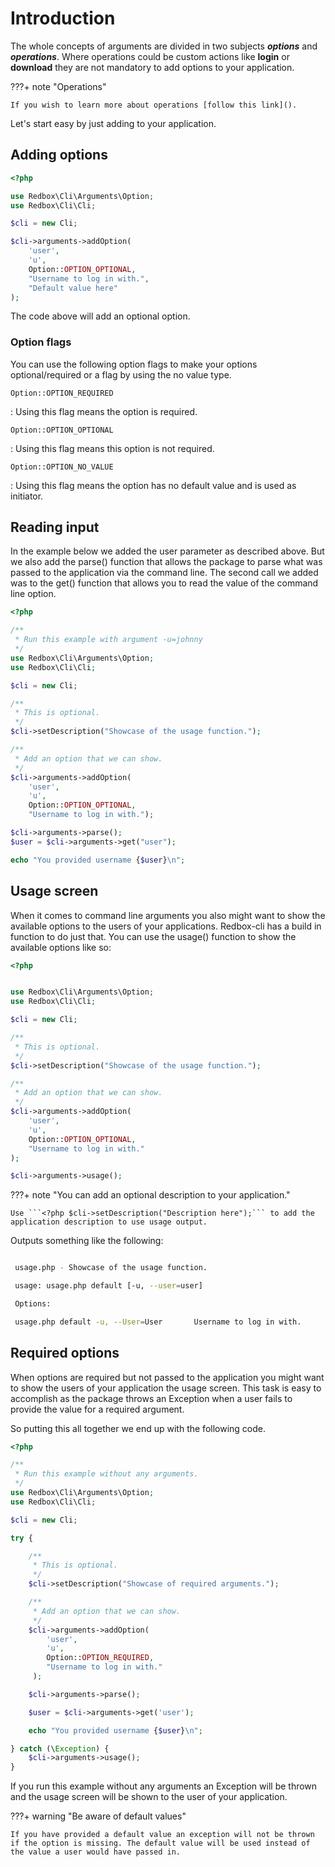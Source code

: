 # Introduction

The whole concepts of arguments are divided in two subjects ***options*** and ***operations***. 
Where operations could be custom actions like **login** or **download** they are not mandatory to add options to your application.

???+ note "Operations"

    If you wish to learn more about operations [follow this link]().


Let's start easy by just adding to your application.

## Adding options

```php 
<?php

use Redbox\Cli\Arguments\Option;
use Redbox\Cli\Cli;

$cli = new Cli;

$cli->arguments->addOption(
    'user',
    'u',
    Option::OPTION_OPTIONAL,
    "Username to log in with.",
    "Default value here"
);

```
The code above will add an optional option. 

### Option flags

You can use the following option flags to make your options optional/required or a flag by using the no value type.

`Option::OPTION_REQUIRED`

:   Using this flag means the option is required.

`Option::OPTION_OPTIONAL`

:   Using this flag means this option is not required.

`Option::OPTION_NO_VALUE`

:   Using this flag means the option has no default value and is used as initiator.


## Reading input

In the example below we added the user parameter as described above. But we also 
add the parse() function that allows the package to parse what was passed to the application
via the command line. The second call we added was to the get() function that allows you 
to read the value of the command line option.

```php 
<?php

/**
 * Run this example with argument -u=johnny
 */
use Redbox\Cli\Arguments\Option;
use Redbox\Cli\Cli;

$cli = new Cli;

/**
 * This is optional.
 */
$cli->setDescription("Showcase of the usage function.");

/**
 * Add an option that we can show.
 */
$cli->arguments->addOption(
    'user',
    'u',
    Option::OPTION_OPTIONAL,
    "Username to log in with.");

$cli->arguments->parse();
$user = $cli->arguments->get("user");

echo "You provided username {$user}\n";


```

## Usage screen

When it comes to command line arguments you also might want to show the available 
options to the users of your applications. Redbox-cli has a build in function to do 
just that. You can use the usage() function to show the available options like so:


```php 
<?php


use Redbox\Cli\Arguments\Option;
use Redbox\Cli\Cli;

$cli = new Cli;

/**
 * This is optional.
 */
$cli->setDescription("Showcase of the usage function.");

/**
 * Add an option that we can show.
 */
$cli->arguments->addOption(
    'user',
    'u',
    Option::OPTION_OPTIONAL,
    "Username to log in with."
);

$cli->arguments->usage();
```
???+ note "You can add an optional description to your application."

    Use ```<?php $cli->setDescription("Description here");``` to add the application description to use usage output.

Outputs something like the following:

```bash

 usage.php - Showcase of the usage function.

 usage: usage.php default [-u, --user=user]

 Options:

 usage.php default -u, --User=User       Username to log in with.
```

## Required options

When options are required but not passed to the application you might want to
show the users of your application the usage screen. This task is easy to accomplish as the package throws an Exception when a user fails to provide 
the value for a required argument. 

So putting this all together we end up with the following code.


```php 
<?php

/**
 * Run this example without any arguments.
 */
use Redbox\Cli\Arguments\Option;
use Redbox\Cli\Cli;

$cli = new Cli;

try {

    /**
     * This is optional.
     */
    $cli->setDescription("Showcase of required arguments.");

    /**
     * Add an option that we can show.
     */
    $cli->arguments->addOption(
        'user',
        'u',
        Option::OPTION_REQUIRED,
        "Username to log in with."
     );

    $cli->arguments->parse();

    $user = $cli->arguments->get('user');

    echo "You provided username {$user}\n";

} catch (\Exception) {
    $cli->arguments->usage();
}

```

If you run this example without any arguments an Exception will be thrown and the usage screen will be shown to the user of your application.

???+ warning "Be aware of default values"

    If you have provided a default value an exception will not be thrown if the option is missing. The default value will be used instead of the value a user would have passed in. 

